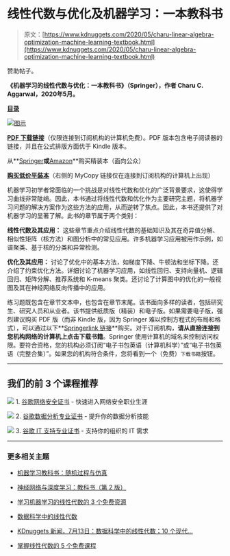 # 线性代数与优化及机器学习：一本教科书

> 原文：[https://www.kdnuggets.com/2020/05/charu-linear-algebra-optimization-machine-learning-textbook.html](https://www.kdnuggets.com/2020/05/charu-linear-algebra-optimization-machine-learning-textbook.html)

赞助帖子。

**《机器学习的线性代数与优化：一本教科书》（Springer），作者 Charu C. Aggarwal，2020年5月。**

[**目录**](http://www.charuaggarwal.net/Linear-Algebra-And-Optimization.pdf)

[![图示](../Images/4c263455bd0532ce761720539026aa93.png)](https://rd.springer.com/book/10.1007/978-3-030-40344-7)

**[PDF 下载链接](https://rd.springer.com/book/10.1007/978-3-030-40344-7)**（仅限连接到订阅机构的计算机免费）。PDF 版本包含电子阅读器的链接，并且在公式排版方面优于 Kindle 版本。

从**[Springer](https://www.springer.com/us/book/9783030403430)**或**[Amazon](https://www.amazon.com/Linear-Algebra-Optimization-Machine-Learning/dp/3030403432/)**购买精装本（面向公众）

**[购买低价平装本](https://rd.springer.com/book/10.1007/978-3-030-40344-7)**（右侧的 MyCopy 链接仅在连接到订阅机构的计算机上出现）

机器学习初学者常面临的一个挑战是对线性代数和优化的广泛背景要求，这使得学习曲线非常陡峭。因此，本书通过将线性代数和优化作为主要研究主题，将机器学习问题的解决方案作为这些方法的应用，从而逆转了焦点。因此，本书还提供了对机器学习的显著了解。此书的章节属于两个类别：

**线性代数及其应用：** 这些章节重点介绍线性代数的基础知识及其在奇异值分解、相似性矩阵（核方法）和图分析中的常见应用。许多机器学习应用被用作示例，如谱聚类、基于核的分类和异常检测。

**优化及其应用：** 讨论了优化中的基本方法，如梯度下降、牛顿法和坐标下降。还介绍了约束优化方法。详细讨论了机器学习应用，如线性回归、支持向量机、逻辑回归、矩阵分解、推荐系统和 K-means 聚类。还讨论了计算图中的优化的一般视图及其在神经网络反向传播中的应用。

练习题既包含在章节文本中，也包含在章节末尾。该书面向多样的读者，包括研究生、研究人员和从业者。该书提供纸质版（精装）和电子版。如果需要电子版，强烈建议购买 PDF 版（而非 Kindle 版，因为 Springer 难以控制方程式的布局和格式），可以通过以下**[Springerlink 链接](https://rd.springer.com/book/10.1007/978-3-030-40344-7)**购买。对于订阅机构，**请从直接连接到您机构网络的计算机上点击下载书籍**。Springer 使用计算机的域名来控制访问权限。要符合资格，您的机构必须订阅“电子书包英语（计算机科学）”或“电子书包英语（完整合集）”。如果您的机构符合条件，您将看到一个（免费）`下载书籍`按钮。

* * *

## 我们的前 3 个课程推荐

![](../Images/0244c01ba9267c002ef39d4907e0b8fb.png) 1\. [谷歌网络安全证书](https://www.kdnuggets.com/google-cybersecurity) - 快速进入网络安全职业生涯

![](../Images/e225c49c3c91745821c8c0368bf04711.png) 2\. [谷歌数据分析专业证书](https://www.kdnuggets.com/google-data-analytics) - 提升你的数据分析技能

![](../Images/0244c01ba9267c002ef39d4907e0b8fb.png) 3\. [谷歌 IT 支持专业证书](https://www.kdnuggets.com/google-itsupport) - 支持你的组织的 IT 需求

* * *

### 更多相关主题

+   [机器学习教科书：随机过程与仿真](https://www.kdnuggets.com/2022/03/datashaping-machine-learning-textbook-stochastic-processes-simulations.html)

+   [神经网络与深度学习：教科书（第 2 版）](https://www.kdnuggets.com/2023/07/aggarwal-neural-networks-deep-learning-textbook-2nd-edition.html)

+   [学习机器学习的线性代数的 3 个免费资源](https://www.kdnuggets.com/2022/03/top-3-free-resources-learn-linear-algebra-machine-learning.html)

+   [数据科学中的线性代数](https://www.kdnuggets.com/2022/07/linear-algebra-data-science.html)

+   [KDnuggets 新闻，7月13日：数据科学中的线性代数；10 个现代…](https://www.kdnuggets.com/2022/n28.html)

+   [掌握线性代数的 5 个免费课程](https://www.kdnuggets.com/2022/10/5-free-courses-master-linear-algebra.html)
